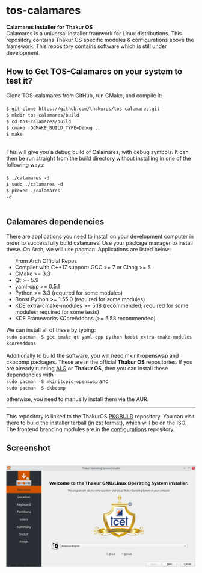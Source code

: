 # tos-calamares
<b>Calamares Installer for Thakur OS</b><br>
Calamares is a universal installer framwork for Linux distributions. This repository contains Thakur OS specific modules & configurations above the framework.
This repository contains software which is still under development.<br>

<h2>How to Get TOS-Calamares on your system to test it?</h2>
Clone TOS-calamares from GitHub, run CMake, and compile it:<br><br>
<code>$ git clone https://github.com/thakuros/tos-calamares.git </code><br>
<code>$ mkdir tos-calamares/build</code><br>
<code>$ cd tos-calamares/build</code><br>
<code>$ cmake -DCMAKE_BUILD_TYPE=Debug ..</code><br>
<code>$ make</code><br>
<br>

This will give you a debug build of Calamares, with debug symbols. It can then be run straight from the build directory without installing in one of the following ways:
<br><br>
<code>$ ./calamares -d</code><br>
<code>$ sudo ./calamares -d</code><br>
<code>$ pkexec ./calamares -d</code><br>
<br>

<h2>Calamares dependencies</h2>
There are applications you need to install on your development computer in order to successfully build calamares. Use your package manager to install these. On Arch, we will use pacman. Applications are listed below:
  <ul>From Arch Official Repos
  <li>Compiler with C++17 support: GCC >= 7 or Clang >= 5</li>
  <li>CMake >= 3.3</li>
  <li>Qt >= 5.9</li>
  <li>yaml-cpp >= 0.5.1</li>
  <li>Python >= 3.3 (required for some modules)</li>
  <li>Boost.Python >= 1.55.0 (required for some modules)</li>
  <li>KDE extra-cmake-modules >= 5.18 (recommended; required for some modules; required for some tests)</li>
  <li>KDE Frameworks KCoreAddons (>= 5.58 recommended)</li>
  </ul>
  We can install all of these by typing:<br>
  <code>sudo pacman -S gcc cmake qt yaml-cpp python boost extra-cmake-modules kcoreaddons</code><br>
  <br>
Additionally to build the software, you will need mkinit-openswap and ckbcomp packages. These are in the official <b>Thakur OS</b> repositories. If you are already running <a href="https://sourceforge.net/projects/arch-linux-gui">ALG</a> or <b>Thakur OS</b>, then you can install these dependencies with <br>
 <code>sudo pacman -S mkinitcpio-openswap</code> and<br>
 <code>sudo pacman -S ckbcomp</code><br>
 
 otherwise, you need to manually install them via the AUR.
 <hr>
  
This repository is linked to the ThakurOS <a href="https://github.com/thakuros/TOS-pkgbuild/tree/master/calamares">PKGBULD</a> repository. You can visit there to build the installer tarball (in zst format), which will be on the ISO. The frontend branding modules are in the <a href="https://github.com/thakuros/TOS-calamares-config">configurations</a> repository. 

<h2>Screenshot</h2>
<br>
<img src="ss.png">
